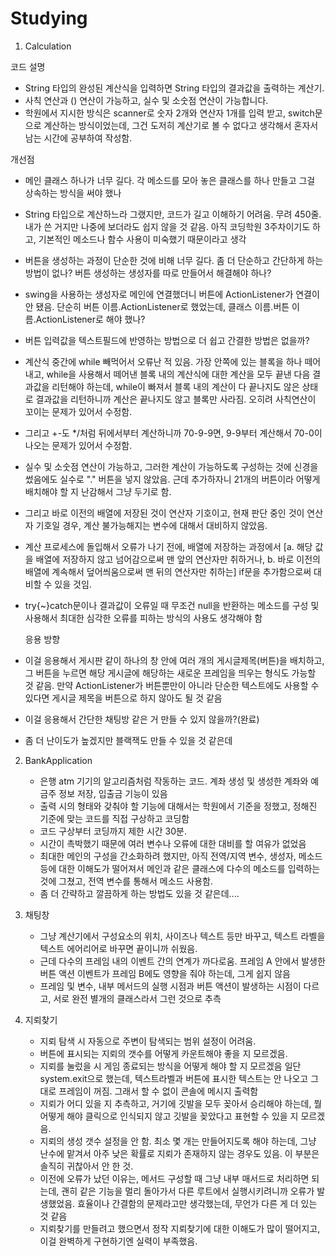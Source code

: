 # Studying

1. Calculation
   
  코드 설명
  - String 타입의 완성된 계산식을 입력하면 String 타입의 결과값을 출력하는 계산기.
  - 사칙 연산과 () 연산이 가능하고, 실수 및 소숫점 연산이 가능합니다.
  - 학원에서 지시한 방식은 scanner로 숫자 2개와 연산자 1개를 입력 받고, switch문으로 계산하는 방식이었는데, 그건 도저히 계산기로 볼 수 없다고 생각해서 혼자서 남는 시간에 공부하여 작성함.

  개선점
  - 메인 클래스 하나가 너무 길다. 각 메소드를 모아 놓은 클래스를 하나 만들고 그걸 상속하는 방식을 써야 했나
  - String 타입으로 계산하느라 그랬지만, 코드가 길고 이해하기 어려움. 무려 450줄. 내가 쓴 거지만 나중에 보더라도 쉽지 않을 것 같음. 아직 코딩학원 3주차이기도 하고, 기본적인 메소드나 함수 사용이 미숙했기 때문이라고 생각
  - 버튼을 생성하는 과정이 단순한 것에 비해 너무 길다. 좀 더 단순하고 간단하게 하는 방법이 없나? 버튼 생성하는 생성자를 따로 만들어서 해결해야 하나?
  - swing을 사용하는 생성자로 메인에 연결했더니 버튼에 ActionListener가 연결이 안 됐음. 단순히 버튼 이름.ActionListener로 했었는데, 클래스 이름.버튼 이름.ActionListener로 해야 했나?
  - 버튼 입력값을 텍스트필드에 반영하는 방법으로 더 쉽고 간결한 방법은 없을까?
  - 계산식 중간에 while 빼먹어서 오류난 적 있음. 가장 안쪽에 있는 블록을 하나 떼어내고, while을 사용해서 떼어낸 블록 내의 계산식에 대한 계산을 모두 끝낸 다음 결과값을 리턴해야 하는데, while이 빠져서 블록 내의 계산이 다 끝나지도 않은 상태로 결과값을 리턴하니까 계산은 끝나지도 않고 블록만 사라짐. 오히려 사칙연산이 꼬이는 문제가 있어서 수정함.
  - 그리고 +-도 */처럼 뒤에서부터 계산하니까 70-9-9면, 9-9부터 계산해서 70-0이 나오는 문제가 있어서 수정함.
  - 실수 및 소숫점 연산이 가능하고, 그러한 계산이 가능하도록 구성하는 것에 신경을 썼음에도 실수로 "." 버튼을 넣지 않았음. 근데 추가하자니 21개의 버튼이라 어떻게 배치해야 할 지 난감해서 그냥 두기로 함.
  - 그리고 바로 이전의 배열에 저장된 것이 연산자 기호이고, 현재 판단 중인 것이 연산자 기호일 경우, 계산 불가능해지는 변수에 대해서 대비하지 않았음.
  - 계산 프로세스에 돌입해서 오류가 나기 전에, 배열에 저장하는 과정에서 [a. 해당 값을 배열에 저장하지 않고 넘어감으로써 맨 앞의 연산자만 취하거나, b. 바로 이전의 배열에 계속해서 덮어씌움으로써 맨 뒤의 연산자만 취하는] if문을 추가함으로써 대비할 수 있을 것임.
  - try{~}catch문이나 결과값이 오류일 때 무조건 null을 반환하는 메소드를 구성 및 사용해서 최대한 심각한 오류를 피하는 방식의 사용도 생각해야 함

    응용 방향
  - 이걸 응용해서 게시판 같이 하나의 창 안에 여러 개의 게시글제목(버튼)을 배치하고, 그 버튼을 누르면 해당 게시글에 해당하는 새로운 프레임을 띄우는 형식도 가능할 것 같음. 만약 ActionListener가 버튼뿐만이 아니라 단순한 텍스트에도 사용할 수 있다면 게시글 제목을 버튼으로 하지 않아도 될 것 같음
  - 이걸 응용해서 간단한 채팅방 같은 거 만들 수 있지 않을까?(완료)
  - 좀 더 난이도가 높겠지만 블랙잭도 만들 수 있을 것 같은데

2. BankApplication
   - 은행 atm 기기의 알고리즘처럼 작동하는 코드. 계좌 생성 및 생성한 계좌와 예금주 정보 저장, 입출금 기능이 있음
   - 출력 시의 형태와 갖춰야 할 기능에 대해서는 학원에서 기준을 정했고, 정해진 기준에 맞는 코드를 직접 구상하고 코딩함
   - 코드 구상부터 코딩까지 제한 시간 30분.
   - 시간이 촉박했기 때문에 여러 변수나 오류에 대한 대비를 할 여유가 없었음
   - 최대한 메인의 구성을 간소화하려 했지만, 아직 전역/지역 변수, 생성자, 메소드 등에 대한 이해도가 떨어져서 메인과 같은 클래스에 다수의 메소드를 입력하는 것에 그쳤고, 전역 변수를 통해서 메소드 사용함.
   - 좀 더 간략하고 깔끔하게 하는 방법도 있을 것 같은데....

3. 채팅창
   - 그냥 계산기에서 구성요소의 위치, 사이즈나 텍스트 등만 바꾸고, 텍스트 라벨을 텍스트 에어리어로 바꾸면 끝이니까 쉬웠음.
   - 근데 다수의 프레임 내의 이벤트 간의 연계가 까다로움. 프레임 A 안에서 발생한 버튼 액션 이벤트가 프레임 B에도 영향을 줘야 하는데, 그게 쉽지 않음
   - 프레임 및 변수, 내부 메서드의 실행 시점과 버튼 액션이 발생하는 시점이 다르고, 서로 완전 별개의 클래스라서 그런 것으로 추측
4. 지뢰찾기
   - 지뢰 탐색 시 자동으로 주변이 탐색되는 범위 설정이 어려움.
   - 버튼에 표시되는 지뢰의 갯수를 어떻게 카운트해야 좋을 지 모르겠음.
   - 지뢰를 눌렀을 시 게임 종료되는 방식을 어떻게 해야 할 지 모르겠음 일단 system.exit으로 했는데, 텍스트라벨과 버튼에 표시한 텍스트는 안 나오고 그대로 프레임이 꺼짐. 그래서 할 수 없이 콘솔에 메시지 출력함
   - 지뢰가 어디 있을 지 추측하고, 거기에 깃발을 모두 꽂아서 승리해야 하는데, 뭘 어떻게 해야 클릭으로 인식되지 않고 깃발을 꽂았다고 표현할 수 있을 지 모르겠음.
   - 지뢰의 생성 갯수 설정을 안 함. 최소 몇 개는 만들어지도록 해야 하는데, 그냥 난수에 맡겨서 아주 낮은 확률로 지뢰가 존재하지 않는 경우도 있음. 이 부분은 솔직히 귀찮아서 안 한 것.
   - 이전에 오류가 났던 이유는, 메서드 구성할 때 그냥 내부 매서드로 처리하면 되는데, 괜히 같은 기능을 멀리 돌아가서 다른 루트에서 실행시키려니까 오류가 발생했었음. 효율이나 간결함의 문제라고만 생각했는데, 무언가 다른 게 더 있는 것 같음
   - 지뢰찾기를 만들려고 했으면서 정작 지뢰찾기에 대한 이해도가 많이 떨어지고, 이걸 완벽하게 구현하기엔 실력이 부족했음.
